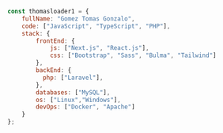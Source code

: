 ```javascript
const thomasloader1 = {
    fullName: "Gomez Tomas Gonzalo",
    code: ["JavaScript", "TypeScript", "PHP"],
    stack: {
        frontEnd: {
            js: ["Next.js", "React.js"],
            css: ["Bootstrap", "Sass", "Bulma", "Tailwind"]
        },
        backEnd: {
          php: ["Laravel"],
        },
        databases: ["MySQL"],
        os: ["Linux","Windows"],
        devOps: ["Docker", "Apache"]
    }
};
```

<!--
**thomasloader1/thomasloader1** is a ✨ _special_ ✨ repository because its `README.md` (this file) appears on your GitHub profile.

Here are some ideas to get you started:

- 🔭 I’m currently working on ...
- 🌱 I’m currently learning ...
- 👯 I’m looking to collaborate on ...
- 🤔 I’m looking for help with ...
- 💬 Ask me about ...
- 📫 How to reach me: ...
- 😄 Pronouns: ...
- ⚡ Fun fact: ...
-->
